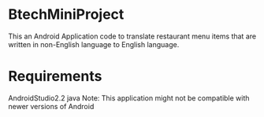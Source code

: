 # BtechMiniProject
This an Android Application code to translate restaurant menu items that are written in non-English language to English language. 

# Requirements
AndroidStudio2.2 
java 
Note: This application might not be compatible with newer versions of Android
